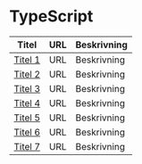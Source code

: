 # TypeScript

| Titel                            | URL                                    | Beskrivning                                           |
|----------------------------------|----------------------------------------|-------------------------------------------------------|
| [Titel 1](URL)                   | URL                                    | Beskrivning                                           |
| [Titel 2](URL)                   | URL                                    | Beskrivning                                           |
| [Titel 3](URL)                   | URL                                    | Beskrivning                                           |
| [Titel 4](URL)                   | URL                                    | Beskrivning                                           |
| [Titel 5](URL)                   | URL                                    | Beskrivning                                           |
| [Titel 6](URL)                   | URL                                    | Beskrivning                                           |
| [Titel 7](URL)                   | URL                                    | Beskrivning                                           |